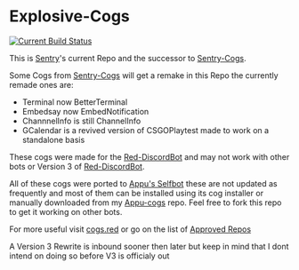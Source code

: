 # Explosive-Cogs

[![Current Build Status](https://travis-ci.org/Jan200101/Explosive-Cogs.svg?branch=master)](https://travis-ci.org/Jan200101/Explosive-Cogs)

This is [Sentry](https://github.com/Jan200101)'s current Repo and the successor to [Sentry-Cogs](https://github.com/Jan200101/Sentry-Cogs).

Some Cogs from [Sentry-Cogs](https://github.com/Jan200101/Sentry-Cogs) will get a remake in this Repo the currently remade ones are:
 - Terminal now BetterTerminal
 - Embedsay now EmbedNotification
 - ChannnelInfo is still ChannelInfo
 - GCalendar is a revived version of CSGOPlaytest made to work on a standalone basis

These cogs were made for the [Red-DiscordBot](https://github.com/Twentysix26/Red-DiscordBot) and may not work with other bots or Version 3 of [Red-DiscordBot](https://github.com/Twentysix26/Red-DiscordBot).

All of these cogs were ported to [Appu's Selfbot](https://github.com/appu1232/Discord-Selfbot) these are not updated as frequently and most of them can be installed using its cog installer or manually downloaded from my [Appu-cogs](https://github.com/Jan200101/Appu-cogs/) repo.
Feel free to fork this repo to get it working on other bots.

For more useful visit [cogs.red](http://cogs.red/) or go on the list of [Approved Repos](https://twentysix26.github.io/Red-Docs/red_cog_approved_repos/)

A Version 3 Rewrite is inbound sooner then later but keep in mind that I dont intend on doing so before V3 is officialy out
